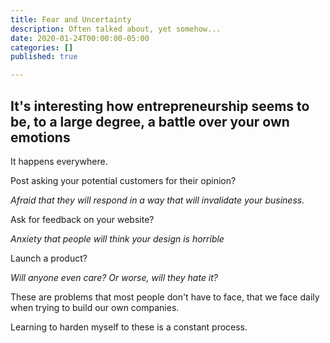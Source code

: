 ```yaml
---
title: Fear and Uncertainty
description: Often talked about, yet somehow...
date: 2020-01-24T00:00:00-05:00
categories: []
published: true

---
```

## It's interesting how entrepreneurship seems to be, to a large degree, a battle over your own emotions

It happens everywhere. 

Post asking your potential customers for their opinion? 

_Afraid that they will respond in a way that will invalidate your business._

Ask for feedback on your website?

_Anxiety that people will think your design is horrible_

Launch a product?

_Will anyone even care? Or worse, will they hate it?_

These are problems that most people don't have to face, that we face daily when trying to build our own companies. 

Learning to harden myself to these is a constant process.